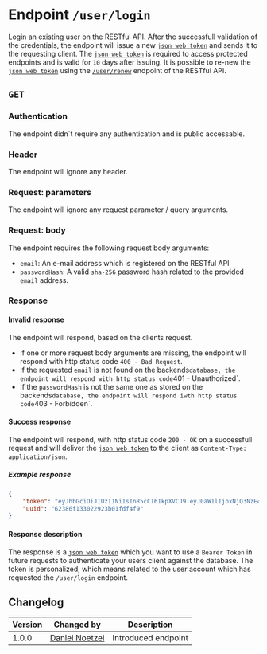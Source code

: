 # Endpoint `/user/login`
Login an existing user on the RESTful API. After the successfull validation of the credentials, the endpoint will issue a new [`json web token`](../../data/jwt.md) and
sends it to the requesting client. The [`json web token`](../../data/jwt.md) is required to access protected endpoints and is valid for `10` days after issuing. It is possible to re-new the [`json web token`](../../data/jwt.md) using the [`/user/renew`](renew.md) endpoint of the RESTful API.

## `GET`

### Authentication
The endpoint didn´t require any authentication and is public accessable.

### Header
The endpoint will ignore any header.

### Request: parameters
The endpoint will ignore any request parameter / query arguments.

### Request: body
The endpoint requires the following request body arguments:
- `email`: An e-mail address which is registered on the RESTful API
- `passwordHash`: A valid `sha-256` password hash related to the provided `email` address.

### Response

#### Invalid response
The endpoint will respond, based on the clients request.
- If one or more request body arguments are missing, the endpoint will respond with http status code `400 - Bad Request`.
- If the requested `email` is not found on the backends` database, the endpoint will respond with http status code `401 - Unauthorized`.
- If the `passwordHash` is not the same one as stored on the backends` database, the endpoint will respond iwth http status code `403 - Forbidden`.

#### Success response
The endpoint will respond, with http status code `200 - OK` on a successfull request and will deliver the [`json web token`](../../data/jwt.md) to the client as `Content-Type: application/json`.

##### Example response
```json
{
    "token": "eyJhbGciOiJIUzI1NiIsInR5cCI6IkpXVCJ9.eyJ0aW1lIjoxNjQ3NzE4NDEyMDU3LCJ1dWlkIjoiNjIzNjJiNTllNmZiYjhiNjc1Mjg0ZmU4IiwidXNlckdyb3VwIjoxLCJpYXQiOjE2NDc3MTg0MTJ9.q35gNyNh7DjMJ-ksXFkowP7WtzcSxHIk8UL3MIzTTiQ",
    "uuid": "62386f133022923b01fdf4f9"
}
```

#### Response description
The response is a [`json web token`](../../data/jwt.md) which you want to use a `Bearer Token` in future requests to authenticate your users client against the database. The token is personalized, which means related to the user account which has requested the `/user/login` endpoint.

## Changelog
| Version | Changed by | Description |
|-------------|-------------|----|
| 1.0.0 | [Daniel Noetzel](mailto:daniel.noetzel@gmail.com) | Introduced endpoint |